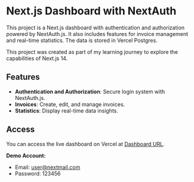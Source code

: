 # Next.js Dashboard with NextAuth

This project is a Next.js dashboard with authentication and authorization powered by NextAuth.js. It also includes features for invoice management and real-time statistics. The data is stored in Vercel Postgres.

This project was created as part of my learning journey to explore the capabilities of Next.js 14.

## Features

- **Authentication and Authorization**: Secure login system with NextAuth.js.
- **Invoices**: Create, edit, and manage invoices.
- **Statistics**: Display real-time data insights.

## Access

You can access the live dashboard on Vercel at [Dashboard URL](https://next-js-dashboard-frd9.vercel.app/).

**Demo Account:**
- Email: user@nextmail.com
- Password: 123456


